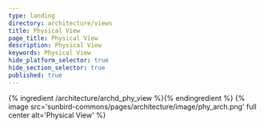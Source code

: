 ```yaml
---
type: landing
directory: architecture/views
title: Physical View
page_title: Physical View
description: Physical View
keywords: Physical View
hide_platform_selector: true
hide_section_selector: true
published: true
---
```

{% ingredient /architecture/archd_phy_view %}{% endingredient %}
{% image src='sunbird-commons/pages/architecture/image/phy_arch.png' full center alt='Physical View' %}